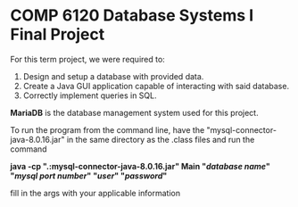 # COMP 6120 Database Systems I Final Project

For this term project, we were required to:
1. Design and setup a database with provided data.
2. Create a Java GUI application capable of interacting with said database.
3. Correctly implement queries in SQL.

**MariaDB** is the database management system used for this project.

To run the program from the command line, have the "mysql-connector-java-8.0.16.jar" in the same directory as the .class files and run the command

**java -cp ".:mysql-connector-java-8.0.16.jar" Main "*database name*" "*mysql port number*" "*user*" "*password*"**

fill in the args with your applicable information
